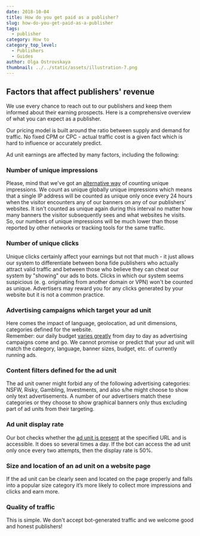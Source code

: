 ```yaml
---
date: 2018-10-04
title: How do you get paid as a publisher?
slug: how-do-you-get-paid-as-a-publisher
tags:
  - publisher
category: How to
category_top_level:
  - Publishers
  - Guides
author: Olga Ostrovskaya
thumbnail: ../../static/assets/illustration-7.png
---
```

## Factors that affect publishers' revenue

We use every chance to reach out to our publishers and keep them informed about their earning prospects. Here is a comprehensive overview of what you can expect as a publisher.

Our pricing model is built around the ratio between supply and demand for traffic. No fixed CPM or CPC - actual traffic cost is a given fact which is hard to influence or accurately predict.

Ad unit earnings are affected by many factors, including the following:

### Number of unique impressions

Please, mind that we've got an [alternative way](https://a-ads.com/blog/2018-10-04-counting-unique-impressions/) of counting unique impressions. We count as unique globally unique impressions which means that a single IP address will be counted as unique only once every 24 hours when the visitor encounters any of our banners on any of our publishers’ websites. It isn't counted as unique again during this interval no matter how many banners the visitor subsequently sees and what websites he visits. So, our numbers of unique impressions will be much lower than those reported by other networks or tracking tools for the same traffic.

### **Number of unique clicks**

Unique clicks certainly affect your earnings but not that much - it just allows our system to differentiate between bona fide publishers who actually attract valid traffic and between those who believe they can cheat our system by "showing" our ads to bots. Clicks in which our system seems suspicious (e. g. originating from another domain or VPN) won't be counted as unique.  Advertisers may reward you for any clicks generated by your website but it is not a common practice.

### **Advertising campaigns which target your ad unit**

Here comes the impact of language, geolocation, ad unit dimensions, categories defined for the website.\
Remember: our daily budget [varies greatly](https://a-ads.com/blog/2019-08-11-how-does-daily-budget-work/) from day to day as advertising campaigns come and go. We cannot promise or predict that your ad unit will match the category, language, banner sizes, budget, etc. of currently running ads.

### **Content filters defined for the ad unit**

The ad unit owner might forbid any of the following advertising categories: NSFW, Risky, Gambling, Investments, and also s/he might choose to show only text advertisements.  A number of our advertisers match these categories or they choose to show graphical banners only thus excluding part of ad units from their targeting.

### **Ad unit display rate**

Our bot checks whether the [ad unit is present](https://a-ads.com/blog/2019-06-17-how-to-place-an-ad-unit-code-correctly/) at the specified URL and is accessible. It does so several times a day. If the bot can access the ad unit only once every two attempts, then the display rate is 50%.

### **Size and location of an ad unit on a website page**

If the ad unit can be clearly seen and located on the page properly and falls into a popular size category it’s more likely to collect more impressions and clicks and earn more.

### **Quality of traffic**

This is simple. We don't accept bot-generated traffic and we welcome good and honest publishers!